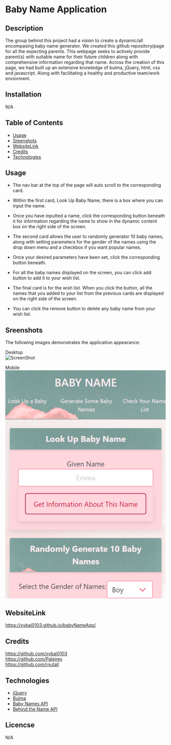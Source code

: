 # Baby Name Application

## Description

The group behind this project had a vision to create a dynamic/all encompasing baby name generator.
We created this github repository/page for all the expecting parents.
This webpage seeks to actively provide parent(s) with suitable name for their future children along with comprehensive information regarding that name.
Across the creation of this page, we had built up an extensive knowledge of bulma, jQuery, html, css and javascript. Along with facilitating a healthy and productive team/work enviorment.


## Installation

N/A


## Table of Contents

- [Usage](#usage)
- [Sreenshots](#Sreenshots)
- [WebsiteLink](#WebsiteLink)
- [Credits](#credits)
- [Technologies](#Technologies)


## Usage

* The nav bar at the top of the page will auto scroll to the corresponding card. 

* Within the first card, Look Up Baby Name, there is a box where you can input the name.


* Once you have inputted a name, click the corresponding button beneath it for information regarding the name to show in the dynamic content box on the right side of the screen.

* The second card allows the user to randomly generator 10 baby names, along with setting parameters for the gender of the names using the drop down menu and a checkbox if you want popular names.

* Once your desired parameters have been set, click the corresponding button beneath.

* For all the baby names displayed on the screen, you can click add button to add it to your wish list.

* The final card is for the wish list. When you click the button, all the names that you added to your list from the previous cards are displayed on the right side of the screen.

* You can click the remove button to delete any baby name from your wish list.


## Sreenshots

The following images demonstrates the application appearance:<br>

Desktop<br>
![ScreenShot](./assets/images/Screenshot_desktop.png)

Mobile<br>
![ScreenShot](./assets/images/Screenshot_mobile.png)


## WebsiteLink

https://xybai0103.github.io/babyNameApp/


## Credits

https://github.com/xybai0103<br>
https://github.com/Palejrey<br>
https://github.com/rnutall


## Technologies
* [jQuery](https://jquery.com/)
* [Bulma](https://bulma.io/)
* [Baby Names API](https://api-ninjas.com/api/babynames)
* [Behind the Name API](https://www.behindthename.com/api/help.php)


## Licencse

N/A



